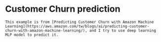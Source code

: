 # Customer Churn prediction
	This example is from [Predicting Customer Churn with Amazon Machine Learning](https://aws.amazon.com/tw/blogs/ai/predicting-customer-churn-with-amazon-machine-learning/), and I try to use deep learning MLP model to predict it.